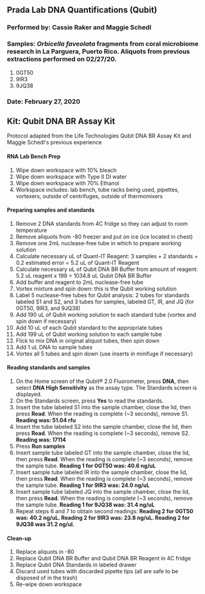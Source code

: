 ## Prada Lab DNA Quantifications (Qubit)
### Performed by: Cassie Raker and Maggie Schedl
### Samples: *Orbicella faveolata* fragments from coral microbiome research in La Parguera, Puerto Rico. Aliquots from previous extractions performed on 02/27/20.
1. 0GT50
2. 9IR3
3. 9JQ38

### Date: February 27, 2020

## Kit: Qubit DNA BR Assay Kit
Protocol adapted from the Life Technologies Qubit DNA BR Assay Kit and Maggie Schedl's previous experience

#### RNA Lab Bench Prep
1. Wipe down workspace  with 10% bleach
2. Wipe down workspace  with Type II DI water
3. Wipe down workspace with 70% Ethanol
4. Workspace includes: lab bench, tube racks being used, pipettes, vortexers, outside of centrifuges, outside of thermomixers

#### Preparing samples and standards
1. Remove 2 DNA standards from 4C fridge so they can adjust to room temperature
2. Remove aliquots from -80 freezer and put on ice (ice located in chest)
3. Remove one 2mL nuclease-free tube in which to prepare working solution
4. Calculate necessary uL of Quant-IT Reagent: 3 samples + 2 standards + 0.2 estimated error = 5.2 uL of Quant-IT Reagent
5. Calculate necessary uL of Qubit DNA BR Buffer from amount of reagent: 5.2 uL reagent x 199 = 1034.8 uL Qubit DNA BR Buffer
6. Add buffer and reagent to 2mL nuclease-free tube
7. Vortex mixture and spin down: this is the Qubit working solution
8. Label 5 nuclease-free tubes for Qubit analysis: 2 tubes for standards labeled S1 and S2, and 3 tubes for samples, labeled GT, IR, and JQ (for 0GT50, 9IR3, and 9JQ38)
9. Add 190 uL of Qubit working solution to each standard tube (vortex and spin down if necessary)
10. Add 10 uL of each Qubit standard to the appropriate tubes
11. Add 199 uL of Qubit working solution to each sample tube
12. Flick to mix DNA in original aliquot tubes, then spin down
13. Add 1 uL DNA to sample tubes
14. Vortex all 5 tubes and spin down (use inserts in minifuge if necessary)

#### Reading standards and samples
1. On the Home screen of the Qubit® 2.0 Fluorometer, press **DNA**, then select **DNA High Sensitivity** as the assay type. The Standards screen is displayed.
2. On the Standards screen, press **Yes** to read the standards.
3. Insert the tube labeled S1 into the sample chamber, close the lid, then press **Read**. When the reading is complete (~3 seconds), remove S1. **Reading was: 51.04 rfu**
4. Insert the tube labeled S2 into the sample chamber, close the lid, then press **Read**. When the reading is complete (~3 seconds), remove S2. **Reading was: 17114**
5. Press **Run samples**
6. Insert sample tube labeled GT into the sample chamber, close the lid, then press **Read**. When the
reading is complete (~3 seconds), remove the sample tube. **Reading 1 for 0GT50 was: 40.6 ng/uL**
7. Insert sample tube labeled IR into the sample chamber, close the lid, then press **Read**. When the
reading is complete (~3 seconds), remove the sample tube. **Reading 1 for 9IR3 was: 24.0 ng/uL**
8. Insert sample tube labeled JQ into the sample chamber, close the lid, then press **Read**. When the
reading is complete (~3 seconds), remove the sample tube. **Reading 1 for 9JQ38 was: 31.4 ng/uL**
9. Repeat steps 6 and 7 to obtain second readings: **Reading 2 for 0GT50 was: 40.2 ng/uL. Reading 2 for 9IR3 was: 23.8 ng/uL. Reading 2 for 9JQ38 was 31.2 ng/ul.**

#### Clean-up
1. Replace aliquots in -80
2. Replace Qubit DNA BR Buffer and Qubit DNA BR Reagent in 4C fridge
3. Replace Qubit DNA Standards in labeled drawer
4. Discard used tubes with discarded pipette tips (all are safe to be disposed of in the trash)
5. Re-wipe down workspace
